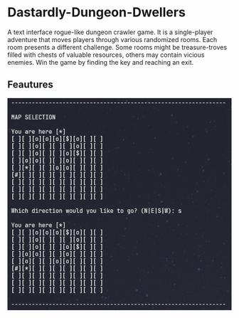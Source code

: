 # Dastardly-Dungeon-Dwellers
A text interface rogue-like dungeon crawler game. It is a single-player adventure that moves players through various randomized rooms. Each room presents a different challenge. Some rooms might be treasure-troves filled with chests of valuable resources, others may contain vicious enemies. Win the game by finding the key and reaching an exit.

## Feautures

![Map](https://github.com/Cloudismss/Dastardly-Dungeon-Dwellers/blob/main/images/map.png)
